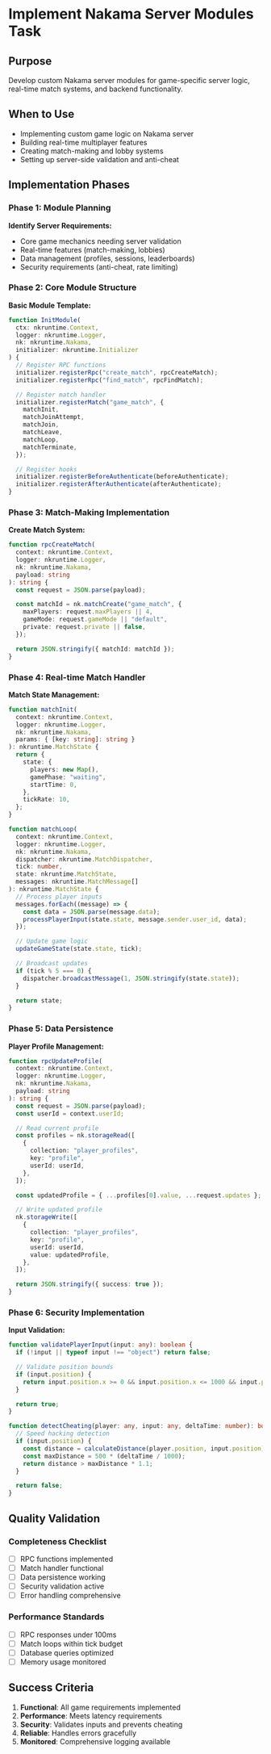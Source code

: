 # Implement Nakama Server Modules Task

## Purpose

Develop custom Nakama server modules for game-specific server logic, real-time match systems, and backend functionality.

## When to Use

- Implementing custom game logic on Nakama server
- Building real-time multiplayer features
- Creating match-making and lobby systems
- Setting up server-side validation and anti-cheat

## Implementation Phases

### Phase 1: Module Planning

**Identify Server Requirements:**

- Core game mechanics needing server validation
- Real-time features (match-making, lobbies)
- Data management (profiles, sessions, leaderboards)
- Security requirements (anti-cheat, rate limiting)

### Phase 2: Core Module Structure

**Basic Module Template:**

```typescript
function InitModule(
  ctx: nkruntime.Context,
  logger: nkruntime.Logger,
  nk: nkruntime.Nakama,
  initializer: nkruntime.Initializer
) {
  // Register RPC functions
  initializer.registerRpc("create_match", rpcCreateMatch);
  initializer.registerRpc("find_match", rpcFindMatch);

  // Register match handler
  initializer.registerMatch("game_match", {
    matchInit,
    matchJoinAttempt,
    matchJoin,
    matchLeave,
    matchLoop,
    matchTerminate,
  });

  // Register hooks
  initializer.registerBeforeAuthenticate(beforeAuthenticate);
  initializer.registerAfterAuthenticate(afterAuthenticate);
}
```

### Phase 3: Match-Making Implementation

**Create Match System:**

```typescript
function rpcCreateMatch(
  context: nkruntime.Context,
  logger: nkruntime.Logger,
  nk: nkruntime.Nakama,
  payload: string
): string {
  const request = JSON.parse(payload);

  const matchId = nk.matchCreate("game_match", {
    maxPlayers: request.maxPlayers || 4,
    gameMode: request.gameMode || "default",
    private: request.private || false,
  });

  return JSON.stringify({ matchId: matchId });
}
```

### Phase 4: Real-time Match Handler

**Match State Management:**

```typescript
function matchInit(
  context: nkruntime.Context,
  logger: nkruntime.Logger,
  nk: nkruntime.Nakama,
  params: { [key: string]: string }
): nkruntime.MatchState {
  return {
    state: {
      players: new Map(),
      gamePhase: "waiting",
      startTime: 0,
    },
    tickRate: 10,
  };
}

function matchLoop(
  context: nkruntime.Context,
  logger: nkruntime.Logger,
  nk: nkruntime.Nakama,
  dispatcher: nkruntime.MatchDispatcher,
  tick: number,
  state: nkruntime.MatchState,
  messages: nkruntime.MatchMessage[]
): nkruntime.MatchState {
  // Process player inputs
  messages.forEach((message) => {
    const data = JSON.parse(message.data);
    processPlayerInput(state.state, message.sender.user_id, data);
  });

  // Update game logic
  updateGameState(state.state, tick);

  // Broadcast updates
  if (tick % 5 === 0) {
    dispatcher.broadcastMessage(1, JSON.stringify(state.state));
  }

  return state;
}
```

### Phase 5: Data Persistence

**Player Profile Management:**

```typescript
function rpcUpdateProfile(
  context: nkruntime.Context,
  logger: nkruntime.Logger,
  nk: nkruntime.Nakama,
  payload: string
): string {
  const request = JSON.parse(payload);
  const userId = context.userId;

  // Read current profile
  const profiles = nk.storageRead([
    {
      collection: "player_profiles",
      key: "profile",
      userId: userId,
    },
  ]);

  const updatedProfile = { ...profiles[0].value, ...request.updates };

  // Write updated profile
  nk.storageWrite([
    {
      collection: "player_profiles",
      key: "profile",
      userId: userId,
      value: updatedProfile,
    },
  ]);

  return JSON.stringify({ success: true });
}
```

### Phase 6: Security Implementation

**Input Validation:**

```typescript
function validatePlayerInput(input: any): boolean {
  if (!input || typeof input !== "object") return false;

  // Validate position bounds
  if (input.position) {
    return input.position.x >= 0 && input.position.x <= 1000 && input.position.y >= 0 && input.position.y <= 1000;
  }

  return true;
}

function detectCheating(player: any, input: any, deltaTime: number): boolean {
  // Speed hacking detection
  if (input.position) {
    const distance = calculateDistance(player.position, input.position);
    const maxDistance = 500 * (deltaTime / 1000);
    return distance > maxDistance * 1.1;
  }

  return false;
}
```

## Quality Validation

### Completeness Checklist

- [ ] RPC functions implemented
- [ ] Match handler functional
- [ ] Data persistence working
- [ ] Security validation active
- [ ] Error handling comprehensive

### Performance Standards

- [ ] RPC responses under 100ms
- [ ] Match loops within tick budget
- [ ] Database queries optimized
- [ ] Memory usage monitored

## Success Criteria

1. **Functional**: All game requirements implemented
2. **Performance**: Meets latency requirements
3. **Security**: Validates inputs and prevents cheating
4. **Reliable**: Handles errors gracefully
5. **Monitored**: Comprehensive logging available
